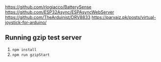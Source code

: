https://github.com/rlogiacco/BatterySense
https://github.com/ESP32Async/ESPAsyncWebServer
https://github.com/TheArduinist/DRV8833
https://parvaiz.pk/posts/virtual-joystick-for-arduino/

## Running gzip test server

1. `npm install`
2. `npm run gzipStart`